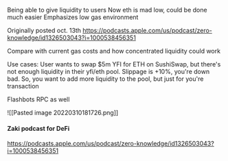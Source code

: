 Being able to give liquidity to users
Now eth is mad low, could be done much easier 
Emphasizes low gas environment 

Originally posted oct. 13th
https://podcasts.apple.com/us/podcast/zero-knowledge/id1326503043?i=1000538456351

Compare with current gas costs and how concentrated liquidity could work

Use cases:
User wants to swap $5m YFI for ETH on SushiSwap, but there's not enough liquidity in their yfi/eth pool. Slippage is +10%, you're down bad. So, you want to add more liquidity to the pool, but just for you're transaction

Flashbots RPC as well

![[Pasted image 20220310181726.png]]

#### Zaki podcast for DeFi
https://podcasts.apple.com/us/podcast/zero-knowledge/id1326503043?i=1000538456351